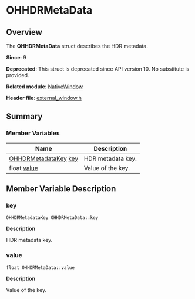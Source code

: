 # OHHDRMetaData


## Overview

The **OHHDRMetaData** struct describes the HDR metadata.

**Since**: 9

**Deprecated**: This struct is deprecated since API version 10. No substitute is provided.

**Related module**: [NativeWindow](_native_window.md)

**Header file**: [external_window.h](external__window_8h.md)

## Summary


### Member Variables

| Name| Description| 
| -------- | -------- |
| [OHHDRMetadataKey](_native_window.md#ohhdrmetadatakey)  [key](#key) | HDR metadata key.| 
| float [value](#value) | Value of the key.| 


## Member Variable Description


### key

```
OHHDRMetadataKey OHHDRMetaData::key
```

**Description**

HDR metadata key.


### value

```
float OHHDRMetaData::value
```

**Description**

Value of the key.
